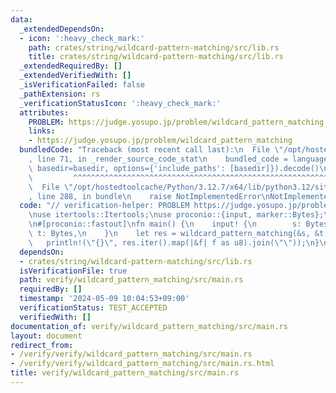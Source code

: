 ```yaml
---
data:
  _extendedDependsOn:
  - icon: ':heavy_check_mark:'
    path: crates/string/wildcard-pattern-matching/src/lib.rs
    title: crates/string/wildcard-pattern-matching/src/lib.rs
  _extendedRequiredBy: []
  _extendedVerifiedWith: []
  _isVerificationFailed: false
  _pathExtension: rs
  _verificationStatusIcon: ':heavy_check_mark:'
  attributes:
    PROBLEM: https://judge.yosupo.jp/problem/wildcard_pattern_matching
    links:
    - https://judge.yosupo.jp/problem/wildcard_pattern_matching
  bundledCode: "Traceback (most recent call last):\n  File \"/opt/hostedtoolcache/Python/3.12.7/x64/lib/python3.12/site-packages/onlinejudge_verify/documentation/build.py\"\
    , line 71, in _render_source_code_stat\n    bundled_code = language.bundle(stat.path,\
    \ basedir=basedir, options={'include_paths': [basedir]}).decode()\n          \
    \         ^^^^^^^^^^^^^^^^^^^^^^^^^^^^^^^^^^^^^^^^^^^^^^^^^^^^^^^^^^^^^^^^^^^^^^^^^^^^^^^^^\n\
    \  File \"/opt/hostedtoolcache/Python/3.12.7/x64/lib/python3.12/site-packages/onlinejudge_verify/languages/rust.py\"\
    , line 288, in bundle\n    raise NotImplementedError\nNotImplementedError\n"
  code: "// verification-helper: PROBLEM https://judge.yosupo.jp/problem/wildcard_pattern_matching\n\
    \nuse itertools::Itertools;\nuse proconio::{input, marker::Bytes};\nuse wildcard_pattern_matching::wildcard_pattern_matching;\n\
    \n#[proconio::fastout]\nfn main() {\n    input! {\n        s: Bytes,\n       \
    \ t: Bytes,\n    }\n    let res = wildcard_pattern_matching(&s, &t, b'*');\n \
    \   println!(\"{}\", res.iter().map(|&f| f as u8).join(\"\"));\n}\n"
  dependsOn:
  - crates/string/wildcard-pattern-matching/src/lib.rs
  isVerificationFile: true
  path: verify/wildcard_pattern_matching/src/main.rs
  requiredBy: []
  timestamp: '2024-05-09 10:04:53+09:00'
  verificationStatus: TEST_ACCEPTED
  verifiedWith: []
documentation_of: verify/wildcard_pattern_matching/src/main.rs
layout: document
redirect_from:
- /verify/verify/wildcard_pattern_matching/src/main.rs
- /verify/verify/wildcard_pattern_matching/src/main.rs.html
title: verify/wildcard_pattern_matching/src/main.rs
---
```


